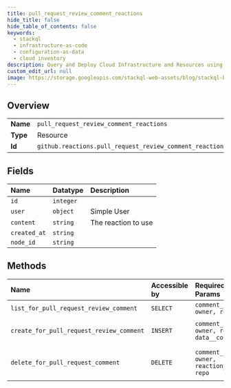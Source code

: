 ```yaml
---
title: pull_request_review_comment_reactions
hide_title: false
hide_table_of_contents: false
keywords:
  - stackql
  - infrastructure-as-code
  - configuration-as-data
  - cloud inventory
description: Query and Deploy Cloud Infrastructure and Resources using SQL
custom_edit_url: null
image: https://storage.googleapis.com/stackql-web-assets/blog/stackql-blog-post-featured-image.png
---
```

  
    

## Overview
<table><tbody>
<tr><td><b>Name</b></td><td><code>pull_request_review_comment_reactions</code></td></tr>
<tr><td><b>Type</b></td><td>Resource</td></tr>
<tr><td><b>Id</b></td><td><code>github.reactions.pull_request_review_comment_reactions</code></td></tr>
</tbody></table>

## Fields
| Name | Datatype | Description |
|:-----|:---------|:------------|
| `id` | `integer` |  |
| `user` | `object` | Simple User |
| `content` | `string` | The reaction to use |
| `created_at` | `string` |  |
| `node_id` | `string` |  |
## Methods
| Name | Accessible by | Required Params | Description |
|:-----|:--------------|:----------------|:------------|
| `list_for_pull_request_review_comment` | `SELECT` | `comment_id, owner, repo` | List the reactions to a [pull request review comment](https://docs.github.com/rest/reference/pulls#review-comments). |
| `create_for_pull_request_review_comment` | `INSERT` | `comment_id, owner, repo, data__content` | Create a reaction to a [pull request review comment](https://docs.github.com/rest/reference/pulls#comments). A response with an HTTP `200` status means that you already added the reaction type to this pull request review comment. |
| `delete_for_pull_request_comment` | `DELETE` | `comment_id, owner, reaction_id, repo` | **Note:** You can also specify a repository by `repository_id` using the route `DELETE /repositories/:repository_id/pulls/comments/:comment_id/reactions/:reaction_id.`<br /><br />Delete a reaction to a [pull request review comment](https://docs.github.com/rest/reference/pulls#review-comments). |

